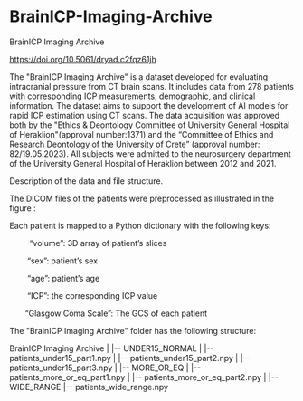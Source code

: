 # BrainICP-Imaging-Archive
BrainICP Imaging Archive

https://doi.org/10.5061/dryad.c2fqz61jh

The "BrainICP Imaging Archive" is a dataset developed for evaluating intracranial pressure from CT brain scans. It includes data from 278 patients with corresponding ICP measurements, demographic, and clinical information. The dataset aims to support the development of AI models for rapid ICP estimation using CT scans. The data acquisition was approved both by the "Ethics & Deontology Committee of University General Hospital of Heraklion"(approval number:1371) and the “Committee of Ethics and Research Deontology of the University of Crete” (approval number: 82/19.05.2023). All subjects were admitted to the neurosurgery department of the University General Hospital of Heraklion between 2012 and 2021.

Description of the data and file structure.

The DICOM files of the patients were preprocessed as illustrated in the figure :



Each patient is mapped to a Python dictionary with the following keys:

         “volume”: 3D array of patient’s slices

        “sex”: patient’s sex

        “age”: patient’s age

        “ICP”: the corresponding ICP value

       “Glasgow Coma Scale”: The GCS of each patient

The "BrainICP Imaging Archive" folder has the following structure:

BrainICP Imaging Archive
|
|-- UNDER15_NORMAL
|   |-- patients_under15_part1.npy
|   |-- patients_under15_part2.npy
|   |-- patients_under15_part3.npy
|
|-- MORE_OR_EQ
|   |-- patients_more_or_eq_part1.npy
|   |-- patients_more_or_eq_part2.npy
|
|-- WIDE_RANGE
    |-- patients_wide_range.npy




